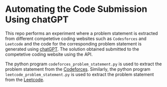 # Automating the Code Submission Using chatGPT

This repo performs an experiment where a problem statement is extracted from different competetive coding websites such as `Codesforces` and `Leetcode` and the code for the corresponding problem statement is generated using [chatGPT](https://chat.openai.com/chat). The solution obtained submitted to the competetive coding website using the API.

The python program `codeforces_problem_statement.py` is used to extract the problem statement from the [Codeforces](https://codeforces.com/). Similarly, the python program `leetcode_problem_statement.py` is used to extract the problem statement from the [Leetcode](https://leetcode.com/).
